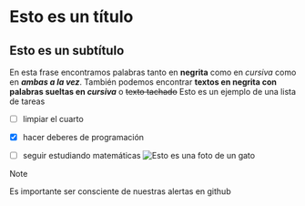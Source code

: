 # Esto es un título  
## Esto es un subtítulo 
En esta frase encontramos palabras tanto en **negrita** como en *cursiva* como en ***ambas a la vez***. También podemos encontrar **textos en negrita con palabras sueltas en _cursiva_** o ~~texto tachado~~
Esto es un ejemplo de una lista de tareas
* [ ] limpiar el cuarto
- [x] hacer deberes de programación
+ [ ] seguir estudiando matemáticas
![Esto es una foto de un gato](https://myoctocat.com/assets/images/base-octocat.svg)

> [!NOTE]
> Es importante ser consciente de nuestras alertas en github
>
